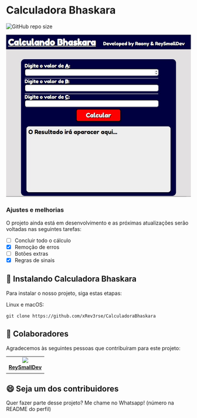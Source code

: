 # Calculadora Bhaskara

![GitHub repo size](https://img.shields.io/github/repo-size/iuricode/README-template?style=for-the-badge)

<img src="screenshot.jpg">

### Ajustes e melhorias

O projeto ainda está em desenvolvimento e as próximas atualizações serão voltadas nas seguintes tarefas:

- [ ] Concluir todo o cálculo
- [x] Remoção de erros
- [ ] Botões extras 
- [x] Regras de sinais

## 🚀 Instalando Calculadora Bhaskara

Para instalar o nosso projeto, siga estas etapas:

Linux e macOS:
```
git clone https://github.com/xRev3rse/CalculadoraBhaskara
```

## 🤝 Colaboradores

Agradecemos às seguintes pessoas que contribuíram para este projeto:

<table>
  <tr>
    <td align="center">
      <a href="#">
        <img src="https://avatars.githubusercontent.com/u/88351922?v=4" width="100px;"/><br>
        <sub>
          <a href="https://github.com/reysmalldev"><b>ReySmallDev</b></a>
        </sub>
      </a>
    </td>
  </tr>
</table>


## 😄 Seja um dos contribuidores<br>

Quer fazer parte desse projeto? Me chame no Whatsapp! (número na README do perfil)
